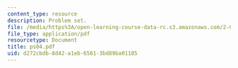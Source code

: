 ```yaml
---
content_type: resource
description: Problem set.
file: /media/https%3A/open-learning-course-data-rc.s3.amazonaws.com/2-004-systems-modeling-and-control-ii-fall-2007/d272cbdb8d42a1eb65613bd89ba01185_ps04.pdf
file_type: application/pdf
resourcetype: Document
title: ps04.pdf
uid: d272cbdb-8d42-a1eb-6561-3bd89ba01185
---
```

